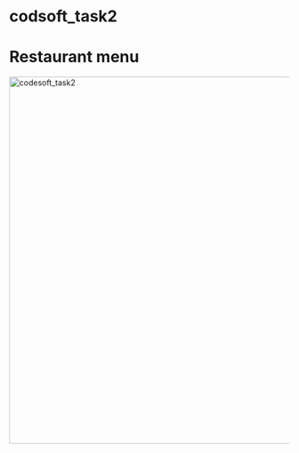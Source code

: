 # codsoft_task2

# Restaurant menu

<img width="661" alt="codesoft_task2" src="https://github.com/malayjoshhi/codsoft_task2/assets/115916405/80e145ae-4eba-4d03-af48-dcb33e61e4c2">

